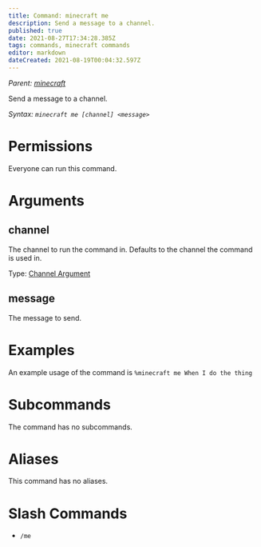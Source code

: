 ```yaml
---
title: Command: minecraft me
description: Send a message to a channel.
published: true
date: 2021-08-27T17:34:28.385Z
tags: commands, minecraft commands
editor: markdown
dateCreated: 2021-08-19T00:04:32.597Z
---
```


*Parent: [minecraft](/commands/minecraft)*

Send a message to a channel.

*Syntax: `minecraft me [channel] <message>`*

# Permissions

Everyone can run this command.

# Arguments

## channel

The channel to run the command in. Defaults to the channel the command is used in.

Type: [Channel Argument](/glossary/argument#channel-arguments)

## message

The message to send.

# Examples

An example usage of the command is `%minecraft me When I do the thing`

# Subcommands

The command has no subcommands.

# Aliases

This command has no aliases.

# Slash Commands

-   `/me`